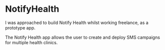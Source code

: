 # NotifyHealth

I was approached to build Notify Health whilst working freelance, as a prototype app.

The Notify Health app allows the user to create and deploy SMS campaigns for multiple health clinics.

